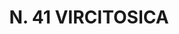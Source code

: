 ---
title: "N. 41 VIRCITOSICA"
plant-name: "N. 41"
plant-number: "041"
plant-xml: "/assets/xml/plant041.xml"
plant-img1: "/assets/img/plant041_verso.jpg"
plant-img2: "/assets/img/plant041.jpg"
plant-title: "N. 41 VIRCITOSICA"
plant-taxon-link: "http://www.worldfloraonline.org/taxon/wfo-0000633726"
plant-taxon-content: "[Cynanchum Vincetoxicum Pers.]"
layout: single-xml
---